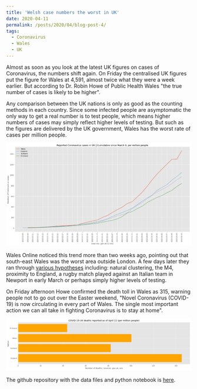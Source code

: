```yaml
---
title: 'Welsh case numbers the worst in UK'
date: 2020-04-11
permalink: /posts/2020/04/blog-post-4/
tags:
  - Coronavirus
  - Wales
  - UK
---
```


Almost as soon as you look at the latest UK figures on cases of Coronavirus, the numbers shift again. On Friday the centralised UK figures
put the figure for Wales at 4,591, almost twice what they were a week earlier. But according to Dr. Robin Howe of Public Health Wales
"the true number of cases is likely to be higher".

Any comparison between the UK nations is only as good as the counting methods in each country. Since some infected people are asymptomatic the only
way to get a real number is to test people, which means higher numbers of cases may simply reflect higher levels of testing. But such as the
figures are delivered by the UK government, Wales has the worst rate of cases per million people.

![Daily cumulative count in Wales](/images/uk_cases_1104.png)

Wales Online noticed this trend more than two weeks ago, pointing out that south-east Wales was the worst area outside London. A few days later
they ran through [various hypotheses](https://www.walesonline.co.uk/news/wales-news/why-gwent-coronavirus-wales-cases-18029308) including: natural clustering, the M4, proximity to England, a rugby match played against an Italian team in
Newport in early March or perhaps simply higher levels of testing.

On Friday afternoon Howe confirmed the death toll in Wales as 315, warning people not to go out over the Easter weekend, "Novel Coronavirus (COVID-19) is
now circulating in every part of Wales. The single most important action we can all take in fighting Coronavirus is to stay at home".

![Coronavirus deaths in the UK](/images/uk_deaths_1104.png)



The github repository with the data files and python notebook is [here](https://github.com/aodhanlutetiae/covid).
